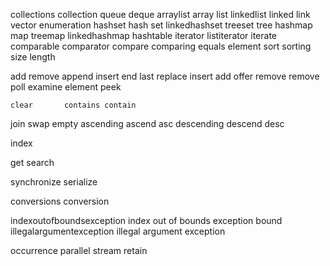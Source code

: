 


collections  collection
queue deque
arraylist array  list 
linkedlist linked link
vector enumeration
hashset hash set
linkedhashset
treeset tree 
hashmap  map
treemap
linkedhashmap
 hashtable
 iterator   listiterator    iterate
 comparable   comparator compare comparing equals 
element
 sort  sorting size  length 

add  remove append insert   end last
replace 
insert 	add  	offer 
remove 	remove 	poll 
examine 	element 	peek 

 	clear   	contains contain

join swap empty
 ascending  ascend asc
descending  descend desc
   
index  

get search 

synchronize serialize

conversions  conversion

indexoutofboundsexception index out of bounds exception bound
illegalargumentexception  illegal argument exception


occurrence parallel stream retain
